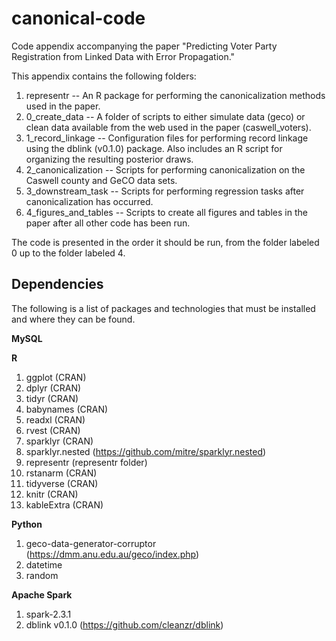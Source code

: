 # canonical-code

Code appendix accompanying the paper "Predicting Voter Party Registration from Linked Data with Error Propagation."

This appendix contains the following folders:

1. representr -- An R package for performing the canonicalization methods used in the paper.
2. 0_create_data -- A folder of scripts to either simulate data (geco) or clean data available from the web used in the paper (caswell_voters).
3. 1_record_linkage -- Configuration files for performing record linkage using the dblink (v0.1.0) package. Also includes an R script for organizing the resulting posterior draws.
4. 2_canonicalization -- Scripts for performing canonicalization on the Caswell county and GeCO data sets.
5. 3_downstream_task -- Scripts for performing regression tasks after canonicalization has occurred.
6. 4_figures_and_tables -- Scripts to create all figures and tables in the paper after all other code has been run.

The code is presented in the order it should be run, from the folder labeled 0 up to the folder labeled 4.

## Dependencies

The following is a list of packages and technologies that must be installed and where they can be found.

**MySQL**

**R**

1. ggplot (CRAN)
2. dplyr (CRAN)
3. tidyr (CRAN)
4. babynames (CRAN)
5. readxl (CRAN)
6. rvest (CRAN)
7. sparklyr (CRAN)
8. sparklyr.nested (https://github.com/mitre/sparklyr.nested)
9. representr (representr folder)
10. rstanarm (CRAN)
11. tidyverse (CRAN)
12. knitr (CRAN)
13. kableExtra (CRAN)

**Python**

1. geco-data-generator-corruptor (https://dmm.anu.edu.au/geco/index.php)
2. datetime
3. random

**Apache Spark**

1. spark-2.3.1
2. dblink v0.1.0 (https://github.com/cleanzr/dblink)

